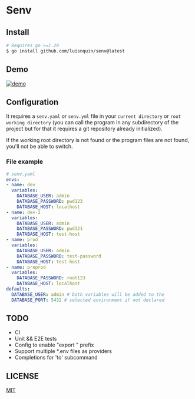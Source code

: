 
# Senv

## Install

```bash
# Requires go >=1.20
$ go install github.com/luisnquin/senv@latest
```

## Demo

[![demo](https://asciinema.org/a/sMx03q9XzGINMWh8k0eu5mgZy.svg)](https://asciinema.org/a/sMx03q9XzGINMWh8k0eu5mgZy)

## Configuration

It requires a `senv.yaml` or `senv.yml` file in your `current directory` or `root working directory`
(you can call the program in any subdirectory of the project but for that it requires a git repository
already initialized).

If the working root directory is not found or the program files are not found, you'll not be able to switch.

### File example

```yaml
# senv.yaml
envs:
- name: dev
  variables:
    DATABASE_USER: admin
    DATABASE_PASSWORD: pwd123
    DATABASE_HOST: localhost
- name: dev-2
  variables:
    DATABASE_USER: admin
    DATABASE_PASSWORD: pwd321
    DATABASE_HOST: test-host
- name: prod
  variables:
    DATABASE_USER: admin
    DATABASE_PASSWORD: test-password
    DATABASE_HOST: test-host
- name: preprod
  variables:
    DATABASE_PASSWORD: root123
    DATABASE_HOST: localhost
defaults:
  DATABASE_USER: admin # both variables will be added to the
  DATABASE_PORT: 5432 # selected environment if not declared
```

## TODO

- CI
- Unit && E2E tests
- Config to enable "export " prefix
- Support multiple *.env files as providers
- Completions for 'to' subcommand

## LICENSE

[MIT](../LICENSE)
